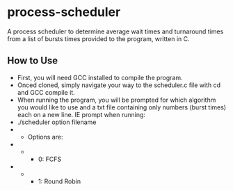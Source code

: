 # process-scheduler
A process scheduler to determine average wait times and turnaround times from a list of bursts times provided to the program, written in C.

## How to Use
- First, you will need GCC installed to compile the program.
- Onced cloned, simply navigate your way to the scheduler.c file with cd and GCC compile it.
- When running the program, you will be prompted for which algorithm you would like to use and a txt file containing only numbers (burst times) each on a new line. IE prompt when running:
- ./scheduler option filename
- - Options are:
- - -	0: FCFS
- - -	1: Round Robin
